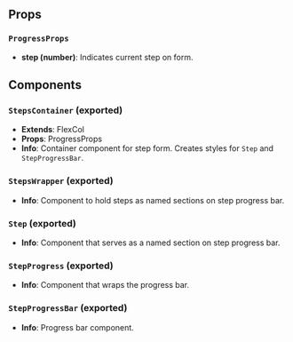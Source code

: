 ## Props

### `ProgressProps`
- **step (number)**: Indicates current step on form.

## Components

### `StepsContainer` (exported)
- **Extends**: FlexCol
- **Props**: ProgressProps
- **Info**: Container component for step form. Creates styles for `Step` and `StepProgressBar`.

### `StepsWrapper` (exported)
- **Info**: Component to hold steps as named sections on step progress bar.

### `Step` (exported)
- **Info**: Component that serves as a named section on step progress bar.

### `StepProgress` (exported)
- **Info**: Component that wraps the progress bar.

### `StepProgressBar` (exported)
- **Info**: Progress bar component.
